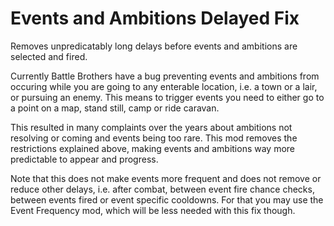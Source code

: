 # Events and Ambitions Delayed Fix

Removes unpredicatably long delays before events and ambitions are selected and fired.

Currently Battle Brothers have a bug preventing events and ambitions from occuring while you are going to any enterable location, i.e. a town or a lair, or pursuing an enemy. This means to trigger events you need to either go to a point on a map, stand still, camp or ride caravan.

This resulted in many complaints over the years about ambitions not resolving or coming and events being too rare. This mod removes the restrictions explained above, making events and ambitions way more predictable to appear and progress.

Note that this does not make events more frequent and does not remove or reduce other delays, i.e. after combat, between event fire chance checks, between events fired or event specific cooldowns. For that you may use the Event Frequency mod, which will be less needed with this fix though. 

